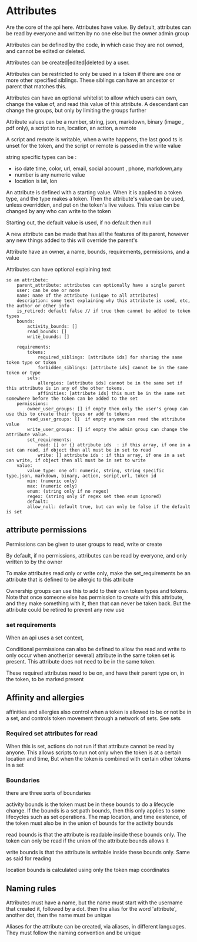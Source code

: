 # Attributes

Are the core of the api here. Attributes have value. By default, attributes can be read by everyone and written by no one else but the owner admin group

Attributes can be defined by the code, in which case they are not owned, and cannot be edited or deleted.

Attributes can be created|edited|deleted by a user.

Attributes can be restricted to only be used in a token if there are one or more other specified siblings.
These siblings can have an ancestor or parent that matches this.

Attributes can have an optional whitelist to allow which users can own, change the value of, and read this value of this attribute.
A descendant can change the groups, but only by limiting the groups further

Attribute values can be a number, string, json, markdown, binary (image , pdf only), a script to run, location, an action, a remote

A script and remote is writable, when a write happens, the last good ts is unset for the token, and the script or remote is passed in the write value

string specific types can be :
* iso date time, color, url, email, social account , phone, markdown,any
* number is any numeric value
* location is lat, lon

An attribute is defined with a starting value.
When it is applied to a token type, and the type makes a token. Then the attribute's value can be used, unless overridden, and put on the token's live values.
This value can be changed by any who can write to the token

Starting out, the default value is used, if no default then null

A new attribute can be made that has all the features of its parent, however any new things added to this will override the parent's

Attribute have an owner, a name, bounds, requirements, permissions, and a value

Attributes can have optional explaining text

    so an attribute:
        parent_attribute: attributes can optionally have a single parent
        user: can be one or none
        name: name of the attribute (unique to all attributes)
        description: some text explaining why this attribute is used, etc, the author or other info
        is_retired: default false // if true then cannot be added to token types
        bounds:
            activity_bounds: []
            read_bounds: []
            write_bounds: []
            
        requirements:
            tokens:
                required_siblings: [attribute ids] for sharing the same token type or token
                forbidden_siblings: [attribute ids] cannot be in the same token or type
            sets:
                allergies: [attribute ids] cannot be in the same set if this attribute is in any of the other tokens. 
                affinities: [attribute ids] this must be in the same set somewhere before the token can be added to the set
        permissions:
            owner_user_groups: [] if empty then only the user's group can use this to create their types or add to tokens 
            read_user_groups: []  if empty anyone can read the attribute value
            write_user_groups: [] if empty the admin group can change the attribute value.
            set_requirements: 
                read: [] or {} attribute ids  : if this array, if one in a set can read, if object then all must be in set to read
                write: [] attribute ids : if this array, if one in a set can write, if object then all must be in set to write
        value:
            value_type: one of: numeric, string, string specific type,json, markdown, binary, action, script,url, token id
            min: (numeric only)
            max: (numeric only)
            enum: (string only if no regex)
            regex: (string only if regex set then enum ignored)
            default:
            allow_null: default true, but can only be false if the default is set

## attribute permissions
Permissions can be given to user groups to read, write or create

By default, if no permissions, attributes can be read by everyone, and only written to by the owner

To make attributes read only or write only, make the set_requirements be an attribute that is defined to be allergic to this attribute

Ownership groups can use this to add to their own token types and tokens.
Note that once someone else has permission to create with this attribute, and they make something with it, then that can never be taken back.
But the attribute could be retired to prevent any new use

### set requirements
When an api uses a set context,

Conditional permissions can also be defined to allow the read and write to only occur when another(or several) attribute in the same token set is present.
This attribute does not need to be in the same token.

These required attributes need to be on, and have their parent type on, in the token, to be marked present

## Affinity and allergies
affinities and allergies also control when a token is allowed to be or not be in a set, and controls token movement through a network of sets. See sets


### Required set attributes for read

When this is set, actions do not run if that attribute cannot be read by anyone. This allows scripts to run not only when the token is at a certain location and time,
But when the token is combined with certain other tokens in a set


### Boundaries

there are three sorts of boundaries

activity bounds is the token must be in these bounds to do a lifecycle change. If the bounds is a set path bounds, then this only applies to some lifecycles such as set operations.
The map location, and time existence, of the token must also be in the union of bounds for the activity bounds

read bounds is that the attribute is readable inside these bounds only. The token can only be read if the union of the attribute bounds allows it

write bounds is that the attribute is writable inside these bounds only. Same as said for reading

location bounds is calculated using only the token map coordinates







## Naming rules

Attributes must have a name, but the name must start with the username that created it, followed by a dot. then the alias for the word 'attribute', another dot, then the name must be unique

Aliases for the attribute can be created, via aliases, in different languages. They must follow the naming convention and be unique